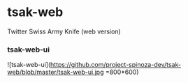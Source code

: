 # tsak-web
Twitter Swiss Army Knife (web version)

### tsak-web-ui
![tsak-web-ui](https://github.com/project-spinoza-dev/tsak-web/blob/master/tsak-web-ui.jpg =800*600)
